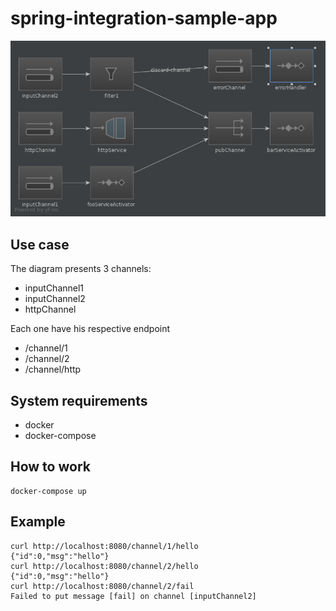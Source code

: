 # spring-integration-sample-app

![Nice](diagram.png)

## Use case

The diagram presents 3 channels:
- inputChannel1
- inputChannel2
- httpChannel

Each one have his respective endpoint
- /channel/1
- /channel/2
- /channel/http

## System requirements
- docker
- docker-compose

## How to work

```
docker-compose up
```

## Example

```
curl http://localhost:8080/channel/1/hello
{"id":0,"msg":"hello"}
curl http://localhost:8080/channel/2/hello
{"id":0,"msg":"hello"}
curl http://localhost:8080/channel/2/fail
Failed to put message [fail] on channel [inputChannel2]
```
